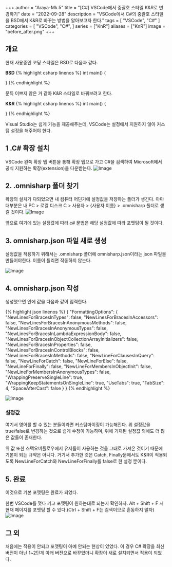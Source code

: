 +++
author = "Araya-Mk.5"
title = "[C#] VSCode에서 중괄호 스타일 K&R로 변경하기"
date = "2022-09-28"
description = "VSCode에서 C#의 중괄호 스타일을 BSD에서 K&R로 바꾸는 방법을 알아보고자 한다."
tags = [
    "VSCode",
    "C#"
]
categories = [
    "VSCode",
    "C#",
]
series = ["KnR"]
aliases = ["KnR"]
image = "before_after.png"
+++

## 개요

현재 사용중인 코딩 스타일은 BSD로 다음과 같다.

**BSD**
{% highlight csharp linenos %}
int main() 
{

}
{% endhighlight %}

문득 이쁘지 않은 거 같아 K&R 스타일로 바꿔보려고 한다.

**K&R**
{% highlight csharp linenos %}
int main() {

}
{% endhighlight %}

Visual Studio는 쉽게 기능을 제공해주는데, VSCode는 설정에서 지원하지 않아 커스텀 설정을 해주어야 한다.


## 1 .C# 확장 설치
VSCode 왼쪽 확장 탭 버튼을 통해 확장 탭으로 가고 C#을 검색하여 Microsoft에서 공식 지원하는 확장(extension)을 다운받는다.
![Image](/assets/images/posts/KnR/vscode.png)


## 2. .omnisharp 폴더 찾기
확장의 설치가 다되었으면 내 컴퓨터 어딘가에 설정값을 저장하는 폴더가 생긴다.
아마 대부분은 내 PC > 로컬 디스크 C > 사용자 > {사용자 이름} > .omnisharp 폴더로 생길 것이다.
![Image](/assets/images/posts/KnR/omnisharp_folder.png)

앞으로 여기에 있는 설정값에 따라 c# 문법은 해당 설정값에 따라 포맷팅이 될 것이다.

## 3. omnisharp.json 파일 새로 생성
설정값을 적용하기 위해서는 .omnisharp 폴더에 omnisharp.json이라는 json 파일을 만들어야한다.
이름이 틀리면 작동하지 않는다.

![Image](/assets/images/posts/KnR/omnisharp_text.png)


## 4. omnisharp.json 작성
생성했으면 안에 값을 다음과 같이 입력한다.

{% highlight json linenos %}
{
    "FormattingOptions": {
      "NewLinesForBracesInTypes": false,
      "NewLinesForBracesInAccessors": false,
      "NewLinesForBracesInAnonymousMethods": false,
      "NewLinesForBracesInAnonymousTypes": false,
      "NewLinesForBracesInLambdaExpressionBody": false,
      "NewLinesForBracesInObjectCollectionArrayInitializers": false,
      "NewLinesForBracesInProperties": false,
      "NewLinesForBracesInControlBlocks": false,
      "NewLinesForBracesInMethods": false,
      "NewLineForClausesInQuery": false,
      "NewLineForCatch": false,
      "NewLineForElse": false,
      "NewLineForFinally": false,
      "NewLineForMembersInObjectInit": false,
      "NewLineForMembersInAnonymousTypes": false,
      "WrappingPreserveSingleLine": true,
      "WrappingKeepStatementsOnSingleLine": true,
      "UseTabs": true,
      "TabSize": 4,
      "SpaceAfterCast": false
    }
}
{% endhighlight %}

![Image](/assets/images/posts/KnR/omnisharp_info.png)

### 설정값
여기서 영어를 할 수 있는 분들이라면 커스텀마이징이 가능해진다.
위 설정값을 true/false로 변경하는 것으로 쉽게 수정이 가능하며, 위에 기재된 설정값 외에도 더 많은 값들이 존재한다.

위 값 또한 스택오버플로우에서 유저들이 사용하는 것을 그대로 가져온 것이기 때문에 기본이 되는 규약은 아니다.
거기서 추가한 것은 Catch, Finally문에서도 K&R이 적용되도록 NewLineForCatch와 NewLineForFinally를 false로 한 설정 뿐이다.

## 5. 완료
이것으로 기본 포맷팅은 완료가 되었다.

한번 VSCode를 껏다 키고 포맷팅이 원하는대로 되는지 확인하자.
Alt + Shift + F 시 현재 페이지를 포맷팅 할 수 있다.(Ctrl + Shift + F는 검색이므로 혼동하지 말자)
![Image](/assets/images/posts/KnR/before_after.png)

## 그 외
처음에는 적용이 안되고 포맷팅이 아예 안되는 현상이 있었다.
이 경우 C# 확장을 최신 버전이 아닌 1~2단계 아래 버전으로 바꾸었더니 확장이 새로 설치되면서 적용이 되었다.
